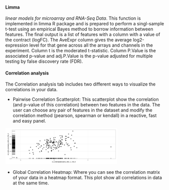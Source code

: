 
  #### Limma
  
  *linear models for microarray and RNA-Seq Data*. This function is
implemented in limma R package and is prepared to perform a singl-sample
t-test using an empirical Bayes method to borrow information between
features. The final output is a list of features with a column with a
value of the contract (logFC). The AveExpr column gives the average
log2-expression level for that gene across all the arrays and channels
in the experiment. Column t is the moderated t-statistic. Column P.Value
is the associated p-value and adj.P.Value is the p-value adjusted for
multiple testing by false discovery rate (FDR).

#### Correlation analysis

The Correlation analysis tab includes two different ways to visualize
the correlations in your data.

- Pairwise Correlation Scatterplot: This scatterplot show the
correlation (and p-value of this correlation) between two features
in the data. The user can choose any pair of features in the dataset
and modify the correlation method (pearson, spearman or kendall) in
a reactive, fast and easy panel.

<img src="pix/simple_correlations.png" width="70%" />
  
  - Global Correlation Heatmap: Where you can see the correlation matrix
of your data in a heatmap format. This plot show all correlations in
data at the same time.


  



